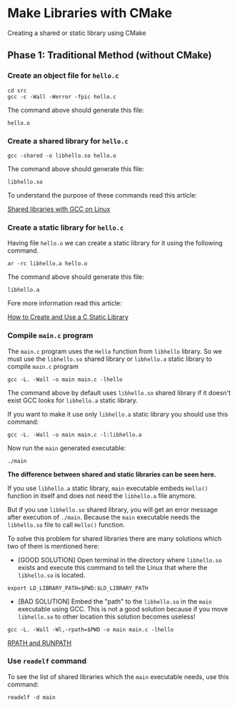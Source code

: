 # Make Libraries with CMake

Creating a shared or static library using CMake

## Phase 1: Traditional Method (without CMake)

### Create an object file for `hello.c`

```console
cd src
gcc -c -Wall -Werror -fpic hello.c
```

The command above should generate this file:

```
hello.o
```
### Create a shared library for `hello.c`

```console
gcc -shared -o libhello.so hello.o
```

The command above should generate this file:

```
libhello.so
```
To understand the purpose of these commands read this article:

[Shared libraries with GCC on Linux](https://www.cprogramming.com/tutorial/shared-libraries-linux-gcc.html)

### Create a static library for `hello.c`

Having file `hello.o` we can create a static library for it using the following command.

```console
ar -rc libhello.a hello.o 
```

The command above should generate this file:

```
libhello.a
```

Fore more information read this article:

[How to Create and Use a C Static Library](https://medium.com/@eightlimbed/how-to-create-and-use-a-c-static-library-eec33d502aeb)

### Compile `main.c` program 

The `main.c` program uses the `Hello` function from `libhello` library. So we must use the `libhello.so` shared library or `libhello.a` static library to compile `main.c` program

```console
gcc -L. -Wall -o main main.c -lhello
```

The command above by default uses `libhello.so` shared library if it doesn't exist GCC looks for `libhello.a` static library.

If you want to make it use only `libhello.a` static library you should use this command:

```console
gcc -L. -Wall -o main main.c -l:libhello.a
```

Now run the `main` generated executable:

```console
./main
```

**The difference between shared and static libraries can be seen here.**

If you use `libhello.a` static library, `main` executable embeds `Hello()` function in itself and does not need the `libhello.a` file anymore.

But if you use `libhello.so` shared library, you will get an error message after execution of `./main`. Because the `main` executable needs the `libhello.so` file to call `Hello()` function.

To solve this problem for shared libraries there are many solutions which two of them is mentioned here:

- [GOOD SOLUTION] Open terminal in the directory where `libhello.so` exists and execute this command to tell the Linux that where the `libhello.so` is located.

```console
export LD_LIBRARY_PATH=$PWD:$LD_LIBRARY_PATH
```
- [BAD SOLUTION] Embed the "path" to the `libhello.so` in the `main` executable using GCC.
This is not a good solution because if you move `libhello.so` to other location this solution becomes useless!

```console
gcc -L. -Wall -Wl,-rpath=$PWD -o main main.c -lhello
```

[RPATH and RUNPATH](http://blog.tremily.us/posts/rpath/)

### Use `readelf` command

To see the list of shared libraries which the `main` executable needs, use this command:

```console
readelf -d main
```


